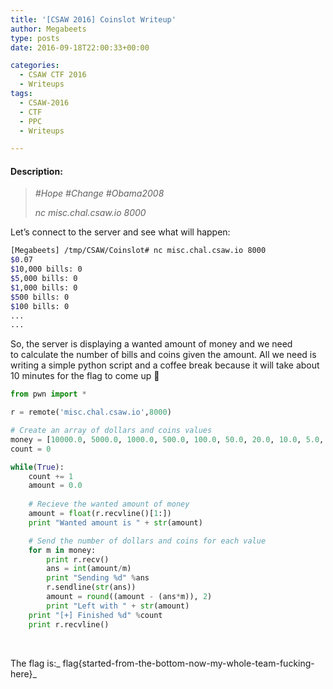 ```yaml
---
title: '[CSAW 2016] Coinslot Writeup'
author: Megabeets
type: posts
date: 2016-09-18T22:00:33+00:00

categories:
  - CSAW CTF 2016
  - Writeups
tags:
  - CSAW-2016
  - CTF
  - PPC
  - Writeups

---
```

#### **Description:**

> _#Hope #Change #Obama2008_
> 
> _nc misc.chal.csaw.io 8000_

Let&#8217;s connect to the server and see what will happen:

```sh
[Megabeets] /tmp/CSAW/Coinslot# nc misc.chal.csaw.io 8000
$0.07
$10,000 bills: 0
$5,000 bills: 0
$1,000 bills: 0
$500 bills: 0
$100 bills: 0
...
...
```


So, the server is displaying a wanted amount of money and we need to calculate the number of bills and coins given the amount. All we need is writing a simple python script and a coffee break because it will take about 10 minutes for the flag to come up 🙁

```python
from pwn import *

r = remote('misc.chal.csaw.io',8000)

# Create an array of dollars and coins values
money = [10000.0, 5000.0, 1000.0, 500.0, 100.0, 50.0, 20.0, 10.0, 5.0, 1.0, 0.5, 0.25, 0.1, 0.05, 0.01]
count = 0

while(True):
	count += 1
	amount = 0.0
	
	# Recieve the wanted amount of money
	amount = float(r.recvline()[1:])
	print "Wanted amount is " + str(amount)

	# Send the number of dollars and coins for each value
	for m in money:
		print r.recv()
		ans = int(amount/m)
		print "Sending %d" %ans
		r.sendline(str(ans))
		amount = round((amount - (ans*m)), 2)
		print "Left with " + str(amount)
	print "[+] Finished %d" %count
	print r.recvline()
```


&nbsp;

The flag is:_ flag{started-from-the-bottom-now-my-whole-team-fucking-here}_

